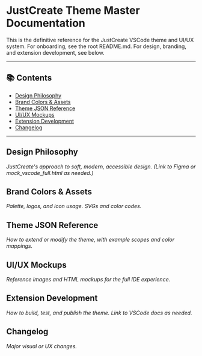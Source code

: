 # JustCreate Theme Master Documentation

This is the definitive reference for the JustCreate VSCode theme and UI/UX system. For onboarding, see the root README.md. For design, branding, and extension development, see below.

---

## 📚 Contents
- [Design Philosophy](#design-philosophy)
- [Brand Colors & Assets](#brand-colors--assets)
- [Theme JSON Reference](#theme-json-reference)
- [UI/UX Mockups](#uiux-mockups)
- [Extension Development](#extension-development)
- [Changelog](#changelog)

---

## Design Philosophy
*JustCreate's approach to soft, modern, accessible design. (Link to Figma or mock_vscode_full.html as needed.)*

## Brand Colors & Assets
*Palette, logos, and icon usage. SVGs and color codes.*

## Theme JSON Reference
*How to extend or modify the theme, with example scopes and color mappings.*

## UI/UX Mockups
*Reference images and HTML mockups for the full IDE experience.*

## Extension Development
*How to build, test, and publish the theme. Link to VSCode docs as needed.*

## Changelog
*Major visual or UX changes.*
